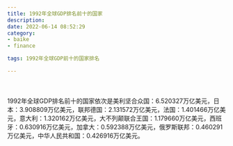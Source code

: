 ```yaml
---
title: 1992年全球GDP排名前十的国家
description:
date: 2022-06-14 08:52:29
category:
- baike
- finance

tags: 1992年全球GDP前十的国家排名

---
```


<script src="/assets/js/charts/chart.js"></script>

<div style="width: 100%; margin: 10% auto; ">
    <canvas id="myChart"></canvas>
</div>

<div>
<p class="paragraph">1992年全球GDP排名前十的国家依次是美利坚合众国：6.520327万亿美元，日本：3.908809万亿美元，联邦德国：2.131572万亿美元，法国：1.401466万亿美元，意大利：1.320162万亿美元，大不列颠联合王国：1.179660万亿美元，西班牙：0.630916万亿美元，加拿大：0.592388万亿美元，俄罗斯联邦：0.460291万亿美元，中华人民共和国：0.426916万亿美元。</p>
</div>

<script>
    const labels = ["美利坚合众国", "日本", "联邦德国", "法国", "意大利", "大不列颠联合王国", "西班牙", "加拿大", "俄罗斯联邦", "中华人民共和国"];

    const dataGdp = {
        labels: labels,
        datasets: [{
            label: '$（万亿美元）  •  即刻编程  •  cn.hongkezhang.com',
            backgroundColor: 'rgb(205 96 144)',
            borderColor: 'rgb(0 0 128)',
            data: [6.520327, 3.908809, 2.131572, 1.401466, 1.320162, 1.179660, 0.630916, 0.592388, 0.460291, 0.426916],
            barPercentage: 0.3
        }]
    };

    const config = {
        type: 'bar',
        data: dataGdp,
        options: {
            series: [
                {
                    barWidth: '20%'
                }
            ],
            graphic: [{
                type: 'group',
                bounding: 'raw',
                rotation: Math.PI / 4,//正方形旋转的角度
                right: 70,
                bottom: 15,
                z: 100,
                children: [
                    {
                        type: 'rect',
                        left: 'center',//描述怎么根据父元素进行定位
                        top: 'center',//描述怎么根据父元素进行定位
                        z: 100,
                        shape: {
                            width: 140,
                            height: 30
                        },
                        style: {
                            // fill: 'rgba(0,0,0,0.3)'
                        }
                    },
                    {
                        type: 'text',
                        left: 'center',
                        top: 'center',
                        z: 100,
                        style: {
                            fill: '#000000',
                            text: 'domain.com',
                            font: 'bolder 14px Microsoft YaHei'
                        }
                    }
                ]
            }]
        }
    };

    const myChart = new Chart(
        document.getElementById('myChart'),
        config
    );
</script>
